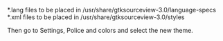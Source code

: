 *.lang files to be placed in /usr/share/gtksourceview-3.0/language-specs
*.xml files to be placed in /usr/share/gtksourceview-3.0/styles

Then go to Settings, Police and colors and select the new theme.
